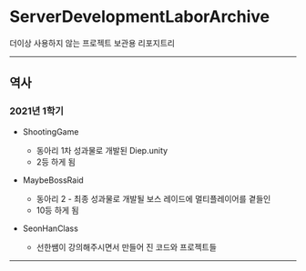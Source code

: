 # ServerDevelopmentLaborArchive
더이상 사용하지 않는 프로젝트 보관용 리포지트리

* * *

## 역사

### 2021년 1학기
* ShootingGame
	* 동아리 1차 성과물로 개발된 Diep.unity
  * 2등 하게 됨

* MaybeBossRaid
	* 동아리 2 - 최종 성과물로 개발될 보스 레이드에 멀티플레이어를 곁들인
  * 10등 하게 됨

* SeonHanClass
	* 선한쌤이 강의해주시면서 만들어 진 코드와 프로젝트들

* * *

